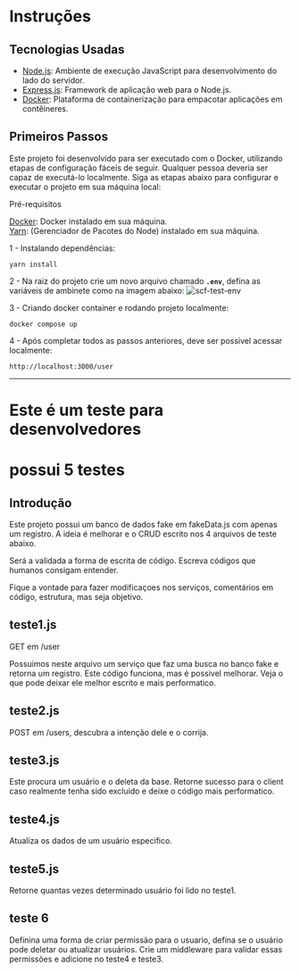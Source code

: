 # Instruções

## Tecnologias Usadas

- [Node.js](https://nodejs.org/en): Ambiente de execução JavaScript para desenvolvimento do lado do servidor.
- [Express.js](https://expressjs.com/): Framework de aplicação web para o Node.js. 
- [Docker](https://www.docker.com/): Plataforma de containerização para empacotar aplicações em contêineres.

## Primeiros Passos

Este projeto foi desenvolvido para ser executado com o Docker, utilizando etapas de configuração fáceis de seguir. Qualquer pessoa deveria ser capaz de executá-lo localmente. Siga as etapas abaixo para configurar e executar o projeto em sua máquina local:

Pré-requisitos

 [Docker](https://www.docker.com/): Docker instalado em sua máquina.    
[Yarn](https://yarnpkg.com/): (Gerenciador de Pacotes do Node) instalado em sua máquina.


1 - Instalando dependências:

```clipboard
yarn install
```
2 - Na raiz do projeto crie um novo arquivo chamado **`.env`**, defina as variáveis de ambinete como na imagem abaixo:
![scf-test-env](https://github.com/kennedybm/kennedybm-teste-scf/assets/91641613/6ecf0081-8be2-4fc2-ba4d-f9e1699eae5c)

3 - Criando docker container e rodando projeto localmente:

```clipboard
docker compose up
```

4 - Após completar todos as passos anteriores, deve ser possivel acessar localmente:
```clipboard
http://localhost:3000/user
```

___





# Este é um teste para desenvolvedores

# possui 5 testes

## Introdução

Este projeto possui um banco de dados fake em fakeData.js com apenas um registro.
A ideia é melhorar e o CRUD escrito nos 4 arquivos de teste abaixo.

Será a validada a forma de escrita de código.
Escreva códigos que humanos consigam entender.

Fique a vontade para fazer modificaçoes nos serviços, comentários em código, estrutura, mas seja objetivo.

## teste1.js

GET em /user 

Possuimos neste arquivo um serviço que faz uma busca no banco fake e retorna um registro.
Este código funciona, mas é possivel melhorar.
Veja o que pode deixar ele melhor escrito e mais performatico.

## teste2.js

POST em /users, descubra a intenção dele e o corrija.

## teste3.js

Este procura um usuário e o deleta da base.
Retorne sucesso para o client caso realmente tenha sido excluido e deixe o código mais performatico.

## teste4.js

Atualiza os dados de um usuário especifico.

## teste5.js

Retorne quantas vezes determinado usuário foi lido no teste1.

## teste 6

Definina uma forma de criar permissão para o usuario, defina se o usuário pode deletar ou atualizar usuários. Crie um middleware para validar essas permissões e adicione no teste4 e teste3.

